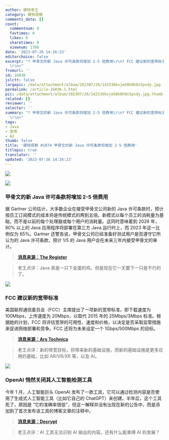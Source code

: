 ```yaml
---
author: 硬核老王
category: 硬核观察
comments_data: []
count:
  commentnum: 0
  favtimes: 0
  likes: 0
  sharetimes: 0
  viewnum: 1700
date: '2023-07-26 14:26:23'
editorchoice: false
excerpt: "? 甲骨文的新 Java 许可条款将增加 2-5 倍费用\r\n? FCC 建议新的宽带标准\r\n? OpenAI 悄然关闭其人工智能检测工具\r\n»
  \r\n»"
fromurl: ''
id: 16036
islctt: false
largepic: /data/attachment/album/202307/26/142536kvjm58k0h8s5psdy.jpg
permalink: /article-16036-1.html
pic: /data/attachment/album/202307/26/142536kvjm58k0h8s5psdy.jpg.thumb.jpg
related: []
reviewer: ''
selector: ''
summary: "? 甲骨文的新 Java 许可条款将增加 2-5 倍费用\r\n? FCC 建议新的宽带标准\r\n? OpenAI 悄然关闭其人工智能检测工具\r\n»
  \r\n»"
tags:
- Java
- 宽带
- AI
thumb: false
title: '硬核观察 #1074 甲骨文的新 Java 许可条款将增加 2-5 倍费用'
titlepic: true
translator: ''
updated: '2023-07-26 14:26:23'
---
```


![](/data/attachment/album/202307/26/142536kvjm58k0h8s5psdy.jpg)


![](/data/attachment/album/202307/26/142545djcja9rjj69znccj.jpg)


### 甲骨文的新 Java 许可条款将增加 2-5 倍费用


据 Gartner 公司估计，大多数企业在接受甲骨文公司新的 Java 许可条款时，预计按员工订阅模式的成本将是传统模式的两到五倍。新模式以每个员工的消耗量为基础，而不是以前的每个处理器或每个用户的消耗量。这同时意味着到 2026 年，80% 以上的 Java 应用程序将部署在第三方 Java 运行时上，而 2023 年这一比例仅为 65%。Gartner 还警告说，甲骨文公司已经准备好测试用户是否遵守它所认为的 Java 许可条款，预计 1/5 的 Java 用户会在未来三年内接受甲骨文的审计。



> 
> **[消息来源：The Register](https://www.theregister.com/2023/07/24/oracle_java_license_terms)**
> 
> 
> 



> 
> 老王点评：Java 真是一只下金蛋的鸡，但是现在它一天要下一只是不行的了。
> 
> 
> 


![](/data/attachment/album/202307/26/142604wn83p3inid07s3j2.jpg)


### FCC 建议新的宽带标准


美国联邦通信委员会（FCC）主席提出了一项新的宽带标准，即下载速度为 100Mbps，上传速度为 20Mbps，以取代 2015 年的 25Mbps/3Mbps 标准。根据她的计划，FCC 将评估宽带的可用性、速度和价格，以决定是否采取监管措施来促进网络部署和竞争。FCC 还将为未来设定一个 1Gbps/500Mbps 的目标。



> 
> **[消息来源：Ars Technica](https://arstechnica.com/tech-policy/2023/07/fcc-chair-speed-standard-of-25mbps-down-3mbps-up-isnt-good-enough-anymore/)**
> 
> 
> 



> 
> 老王点评：新的带宽目标，将带来新的基础设施，而新的基础设施是更多应用的基础，比如 AR/VR/XR 等，以及 AI。
> 
> 
> 


![](/data/attachment/album/202307/26/142614t5tmf7p5kkcpi4ch.jpg)


### OpenAI 悄然关闭其人工智能检测工具


今年 1 月，人工智能巨头 OpenAI 发布了一款工具，它可以通过检测内容是否使用了生成式人工智能工具（比如它自己的 ChatGPT）来创建。半年后，这个工具死了，原因是 “它的准确率很低”，但这一解释并没有出现在新的公告中，而是添加到了首次发布该工具的博客文章的注释中。



> 
> **[消息来源：Decrypt](https://decrypt.co/149826/openai-quietly-shutters-its-ai-detection-tool)**
> 
> 
> 



> 
> 老王点评：AI 工具无法识别 AI 输出的内容。还有什么能束缚 AI 的发展？
> 
> 
>